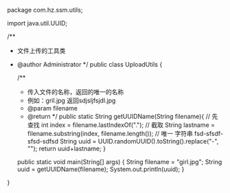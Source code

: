 package com.hz.ssm.utils;

import java.util.UUID;

/**
 * 文件上传的工具类
 * @author Administrator
 */
public class UploadUtils {
	
	/**
	 * 传入文件的名称，返回的唯一的名称
	 * 例如：gril.jpg	返回sdjsljfsjdl.jpg
	 * @param filename
	 * @return
	 */
	public static String getUUIDName(String filename){
		// 先查找
		int index = filename.lastIndexOf(".");
		// 截取
		String lastname = filename.substring(index, filename.length());
		// 唯一 字符串  fsd-sfsdf-sfsd-sdfsd
		String uuid = UUID.randomUUID().toString().replace("-", "");
		return uuid+lastname;
	}
	
	public static void main(String[] args) {
		String filename = "girl.jpg";
		String uuid = getUUIDName(filename);
		System.out.println(uuid);
	}

}
